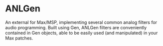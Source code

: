 # ANLGen
An external for Max/MSP, implementing several common analog filters for audio programming. Built using Gen, ANLGen filters are conveniently contained in Gen objects, able to be easily used (and manipulated) in your Max patches. 
